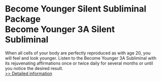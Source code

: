 # Become Younger Silent Subliminal Package<br />Become Younger 3A Silent Subliminal

When all cells of your body are perfectly reproduced as with age 20, you will feel and look younger. Listen to the Become Younger 3A Subliminal with its rejuvenating affirmations once or twice daily for several months or until you notice the desired result.<br />[>> Detailed information](https://secure.shareit.com/shareit/product.html?productid=300634029&affiliateid=200057808)